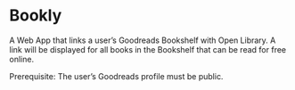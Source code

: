 # Bookly
A Web App that links a user’s Goodreads Bookshelf with Open Library.  A link will be displayed for all books in the Bookshelf that can be read for free online.  

Prerequisite: The user’s Goodreads profile must be public.

